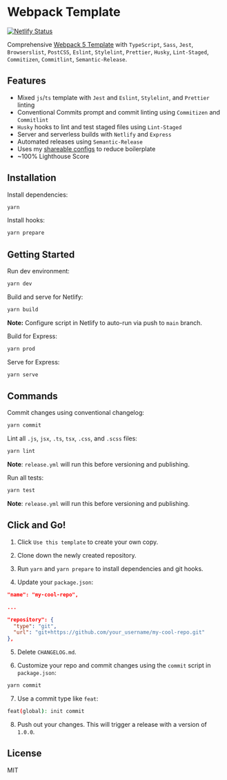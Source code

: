 # Webpack Template

[![Netlify Status](https://api.netlify.com/api/v1/badges/0025207c-743d-4b37-b24e-9b67b3489f48/deploy-status)](https://app.netlify.com/sites/waldronmatt-webpack-template/deploys)

Comprehensive [Webpack 5 Template](https://waldronmatt-webpack-template.netlify.app/) with `TypeScript`, `Sass`, `Jest`, `Browserslist`, `PostCSS`, `Eslint`, `Stylelint`, `Prettier`, `Husky`, `Lint-Staged`, `Commitizen`, `Commitlint`, `Semantic-Release`.

## Features

- Mixed `js`/`ts` template with `Jest` and `Eslint`, `Stylelint`, and `Prettier` linting
- Conventional Commits prompt and commit linting using `Commitizen` and `Commitlint`
- `Husky` hooks to lint and test staged files using `Lint-Staged`
- Server and serverless builds with `Netlify` and `Express`
- Automated releases using `Semantic-Release`
- Uses my [shareable configs](https://github.com/waldronmatt/shareable-configs) to reduce boilerplate
- ~100% Lighthouse Score

## Installation

Install dependencies:

```bash
yarn
```

Install hooks:

```bash
yarn prepare
```

## Getting Started

Run dev environment:

```bash
yarn dev
```

Build and serve for Netlify:

```bash
yarn build
```

**Note:** Configure script in Netlify to auto-run via push to `main` branch.

Build for Express:

```bash
yarn prod
```

Serve for Express:

```bash
yarn serve
```

## Commands

Commit changes using conventional changelog:

```bash
yarn commit
```

Lint all `.js`, `jsx`, `.ts`, `tsx`, `.css`, and `.scss` files:

```bash
yarn lint
```

**Note**: `release.yml` will run this before versioning and publishing.

Run all tests:

```bash
yarn test
```

**Note**: `release.yml` will run this before versioning and publishing.

## Click and Go!

1. Click `Use this template` to create your own copy.

2. Clone down the newly created repository.

3. Run `yarn` and `yarn prepare` to install dependencies and git hooks.

4. Update your `package.json`:

```json
"name": "my-cool-repo",

...

"repository": {
  "type": "git",
  "url": "git+https://github.com/your_username/my-cool-repo.git"
},
```

5. Delete `CHANGELOG.md`.

6. Customize your repo and commit changes using the `commit` script in `package.json`:

```bash
yarn commit
```

7. Use a commit type like `feat`:

```bash
feat(global): init commit
```

8. Push out your changes. This will trigger a release with a version of `1.0.0`.

## License

MIT
